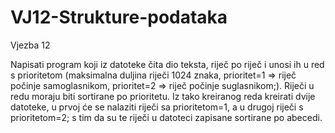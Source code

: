 # VJ12-Strukture-podataka
Vjezba 12

Napisati program koji iz datoteke čita dio teksta, riječ po riječ i unosi ih u red s prioritetom (maksimalna
duljina riječi 1024 znaka, prioritet=1 => riječ počinje samoglasnikom, prioritet=2 => riječ počinje
suglasnikom;). Riječi u redu moraju biti sortirane po prioritetu.
Iz tako kreiranog reda kreirati dvije datoteke, u prvoj će se nalaziti riječi sa prioritetom=1, a u drugoj riječi
s prioritetom=2; s tim da su te riječi u datoteci zapisane sortirane po abecedi.
